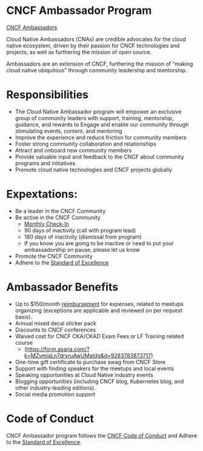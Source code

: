 # CNCF Ambassador Program 
[CNCF Ambassadors](https://www.cncf.io/people/ambassadors/)

Cloud Native Ambassadors (CNAs) are credible advocates for the cloud native ecosystem, driven by their passion for CNCF technologies and projects, as well as furthering the mission of open source.

Ambassadors are an extension of CNCF, furthering the mission of “making cloud native ubiquitous” through community leadership and mentorship.

# Responsibilities
- The Cloud Native Ambassador program will empower an exclusive group of community leaders with support, training, mentorship, guidance, and rewards to Engage and enable our community through stimulating events, content, and mentoring
- Improve the experience and reduce friction for community members
- Foster strong community collaboration and relationships
- Attract and onboard new community members
- Provide valuable input and feedback to the CNCF about community programs and initiatives
- Promote cloud native technologies and CNCF projects globally

# Expextations:
- Be a leader in the CNCF Community
- Be active in the CNCF Community
  - [Monthly Check-In](https://form.asana.com/?k=5ppHO7iTxPS014O13BcdhQ&d=9283783873717)
  - 90 days of inactivity (call with program lead) 
  - 180 days of inactivity (dismissal from program)
  - If you know you are going to be inactive or need to put your ambassadorship on pause, please let us know
- Promote the CNCF Community
- Adhere to the [Standard of Excellence](https://www.cncf.io/people/ambassadors/program-standards/)

# Ambassador Benefits
- Up to $150/month [reimbursement](https://github.com/cncf/ambassadors/blob/main/2.0/Reimbursements_Meetup.md) for expenses, related to meetups organizing (exceptions are applicable and reviewed on per request basis).
- Annual mixed decal sticker pack 
- Discounts to CNCF conferences
- Waived cost for CNCF CKA/CKAD Exam Fees or LF Training related course
  - (https://form.asana.com/?k=MZvmiaLn7drvruAwUMatdg&d=9283783873717)
- One-time gift certificate to purchase swag from CNCF Store 
- Support with finding speakers for the meetups and local events
- Speaking opportunities at Cloud Native industry events
- Blogging opportunities (including CNCF blog, Kubernetes blog, and other industry-leading editions).
- Social media promotion support

# Code of Conduct
CNCF Ambassador program follows the [CNCF Code of Conduct](https://www.cncf.io/conduct/) and Adhere to the [Standard of Excellence](https://www.cncf.io/people/ambassadors/program-standards/).
